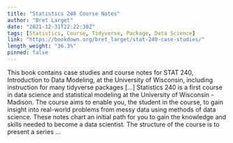 ```yaml
---
title: "Statistics 240 Course Notes"
author: "Bret Larget"
date: "2021-12-31T22:22:30Z"
tags: [Statistics, Course, Tidyverse, Package, Data Science]
link: "https://bookdown.org/bret_larget/stat-240-case-studies/"
length_weight: "36.3%"
pinned: false
---
```


This book contains case studies and course notes for STAT 240, Introduction to Data Modeling, at the University of Wisconsin, including instruction for many tidyverse packages [...] Statistics 240 is a first course in data science and statistical modeling at the University of Wisconsin - Madison.
The course aims to enable you, the student in the course,
to gain insight into real-world problems
from messy data using methods of data science.
These notes chart an initial path for you to gain the knowledge and skills
needed to become a data scientist. The structure of the course is to present a series  ...
